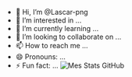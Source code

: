 - 👋 Hi, I’m @Lascar-png
- 👀 I’m interested in ...
- 🌱 I’m currently learning ...
- 💞️ I’m looking to collaborate on ...
- 📫 How to reach me ...
- 😄 Pronouns: ...
- ⚡ Fun fact: ...
![Mes Stats GitHub](https://github-readme-stats.vercel.app/api?username=Kgeek33&show_icons=true&theme=tokyonight)

<!---
Lascar-png/Lascar-png is a ✨ special ✨ repository because its `README.md` (this file) appears on your GitHub profile.
You can click the Preview link to take a look at your changes.
--->
